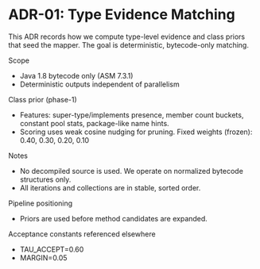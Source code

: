 <!-- AUTOGEN: BYTECODEMAPPER DOC v1 -->
# ADR-01: Type Evidence Matching

This ADR records how we compute type-level evidence and class priors that seed the mapper. The goal is deterministic, bytecode-only matching.

Scope
- Java 1.8 bytecode only (ASM 7.3.1)
- Deterministic outputs independent of parallelism

Class prior (phase-1)
- Features: super-type/implements presence, member count buckets, constant pool stats, package-like name hints.
- Scoring uses weak cosine nudging for pruning. Fixed weights (frozen): 0.40, 0.30, 0.20, 0.10

Notes
- No decompiled source is used. We operate on normalized bytecode structures only.
- All iterations and collections are in stable, sorted order.

Pipeline positioning
- Priors are used before method candidates are expanded.

Acceptance constants referenced elsewhere
- TAU_ACCEPT=0.60
- MARGIN=0.05

